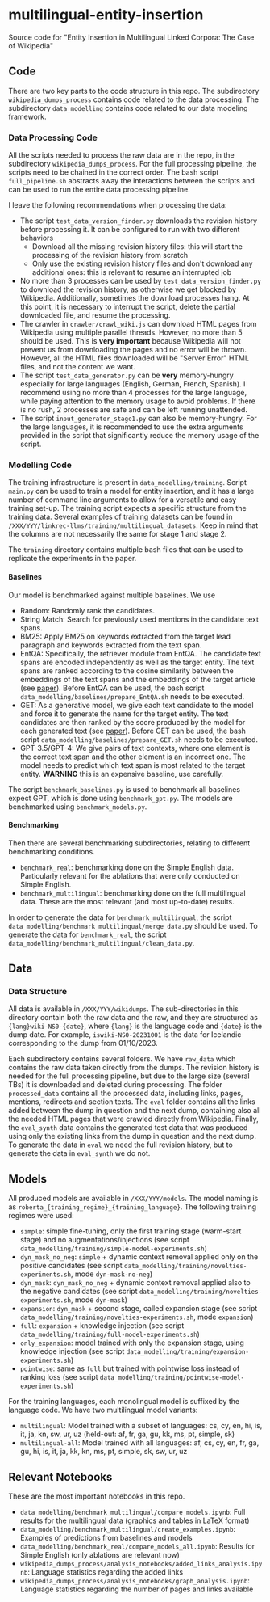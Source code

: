 # multilingual-entity-insertion
Source code for "Entity Insertion in Multilingual Linked Corpora: The Case of Wikipedia"

## Code

There are two key parts to the code structure in this repo. The subdirectory `wikipedia_dumps_process` contains code related to the data processing. The subdirectory `data_modelling` contains code related to our data modeling framework.

### Data Processing Code

All the scripts needed to process the raw data are in the repo, in the subdirectory `wikipedia_dumps_process`. For the full processing pipeline, the scripts need to be chained in the correct order. The bash script `full_pipeline.sh` abstracts away the interactions between the scripts and can be used to run the entire data processing pipeline.

I leave the following recommendations when processing the data:
 - The script `test_data_version_finder.py` downloads the revision history before processing it. It can be configured to run with two different behaviors
   - Download all the missing revision history files: this will start the processing of the revision history from scratch
   - Only use the existing revision history files and don't download any additional ones: this is relevant to resume an interrupted job
 - No more than 3 processes can be used by `test_data_version_finder.py` to download the revision history, as otherwise we get blocked by Wikipedia. Additionally, sometimes the download processes hang. At this point, it is necessary to interrupt the script, delete the partial downloaded file, and resume the processing.
 - The crawler in `crawler/crawl_wiki.js` can download HTML pages from Wikipedia using multiple parallel threads. However, no more than 5 should be used. This is **very important** because Wikipedia will not prevent us from downloading the pages and no error will be thrown. However, all the HTML files downloaded will be "Server Error" HTML files, and not the content we want.
 - The script `test_data_generator.py` can be **very** memory-hungry especially for large languages (English, German, French, Spanish). I recommend using no more than 4 processes for the large language, while paying attention to the memory usage to avoid problems. If there is no rush, 2 processes are safe and can be left running unattended.
 - The script `input_generator_stage1.py` can also be memory-hungry. For the large languages, it is recommended to use the extra arguments provided in the script that significantly reduce the memory usage of the script.

### Modelling Code

The training infrastructure is present in `data_modelling/training`. Script `main.py` can be used to train a model for entity insertion, and it has a large number of command line arguments to allow for a versatile and easy training set-up. The training script expects a specific structure from the training data. Several examples of training datasets can be found in `/XXX/YYY/linkrec-llms/training/multilingual_datasets`. Keep in mind that the columns are not necessarily the same for stage 1 and stage 2.

The `training` directory contains multiple bash files that can be used to replicate the experiments in the paper.

#### Baselines

Our model is benchmarked against multiple baselines. We use
 - Random: Randomly rank the candidates.
 - String Match: Search for previously used mentions in the candidate text spans.
 - BM25: Apply BM25 on keywords extracted from the target lead paragraph and keywords extracted from the text span.
 - EntQA: Specifically, the retriever module from EntQA. The candidate text spans are encoded independently as well as the target entity. The text spans are ranked according to the cosine similarity between the embeddings of the text spans and the embeddings of the target article (see [paper](https://arxiv.org/abs/2110.02369)). Before EntQA can be used, the bash script `data_modelling/baselines/prepare_EntQA.sh` needs to be executed.
 - GET: As a generative model, we give each text candidate to the model and force it to generate the name for the target entity. The text candidates are then ranked by the score produced by the model for each generated text (see [paper](https://arxiv.org/abs/2209.06148)). Before GET can be used, the bash script `data_modelling/baselines/prepare_GET.sh` needs to be executed.
 - GPT-3.5/GPT-4: We give pairs of text contexts, where one element is the correct text span and the other element is an incorrect one. The model needs to predict which text span is most related to the target entity. **WARNING** this is an expensive baseline, use carefully.

The script `benchmark_baselines.py` is used to benchmark all baselines expect GPT, which is done using `benchmark_gpt.py`. The models are benchmarked using `benchmark_models.py`.

#### Benchmarking

Then there are several benchmarking subdirectories, relating to different benchmarking conditions.
 - `benchmark_real`: benchmarking done on the Simple English data. Particularly relevant for the ablations that were only conducted on Simple English.
 - `benchmark_multilingual`: benchmarking done on the full multilingual data. These are the most relevant (and most up-to-date) results.

 In order to generate the data for `benchmark_multilingual`, the script `data_modelling/benchmark_multilingual/merge_data.py` should be used. To generate the data for `benchmark_real`, the script `data_modelling/benchmark_multilingual/clean_data.py`.

## Data

### Data Structure

All data is available in `/XXX/YYY/wikidumps`. The sub-directories in this directory contain both the raw data and the raw, and they are structured as `{lang}wiki-NS0-{date}`, where `{lang}` is the language code and `{date}` is the dump date. For example, `iswiki-NS0-20231001` is the data for Icelandic corresponding to the dump from 01/10/2023.

Each subdirectory contains several folders. We have `raw_data` which contains the raw data taken directly from the dumps. The revision history is needed for the full processing pipeline, but due to the large size (several TBs) it is downloaded and deleted during processing. The folder `processed_data` contains all the processed data, including links, pages, mentions, redirects and section texts. The `eval` folder contains all the links added between the dump in question and the next dump, containing also all the needed HTML pages that were crawled directly from Wikipedia. Finally, the `eval_synth` data contains the generated test data that was produced using only the existing links from the dump in question and the next dump. To generate the data in `eval` we need the full revision history, but to generate the data in `eval_synth` we do not.

## Models

All produced models are available in `/XXX/YYY/models`. The model naming is as `roberta_{training_regime}_{training_language}`. The following training regimes were used:
 - `simple`: simple fine-tuning, only the first training stage (warm-start stage) and no augmentations/injections (see script `data_modelling/training/simple-model-experiments.sh`)
 - `dyn_mask_no_neg`: `simple` + dynamic context removal applied only on the positive candidates (see script `data_modelling/training/novelties-experiments.sh`, mode `dyn-mask-no-neg`)
 - `dyn_mask`: `dyn_mask_no_neg` + dynamic context removal applied also to the negative candidates (see script `data_modelling/training/novelties-experiments.sh`, mode `dyn-mask`)
 - `expansion`: `dyn_mask` + second stage, called expansion stage (see script `data_modelling/training/novelties-experiments.sh`, mode `expansion`)
 - `full`: `expansion` + knowledge injection (see script `data_modelling/training/full-model-experiments.sh`)
 - `only_expansion`: model trained with only the expansion stage, using knowledge injection (see script `data_modelling/training/expansion-experiments.sh`)
 - `pointwise`: same as `full` but trained with pointwise loss instead of ranking loss (see script `data_modelling/training/pointwise-model-experiments.sh`)

For the training languages, each monolingual model is suffixed by the language code. We have two multilingual model variants:
 - `multilingual`: Model trained with a subset of languages: cs, cy, en, hi, is, it, ja, kn, sw, ur, uz (held-out: af, fr, ga, gu, kk, ms, pt, simple, sk) 
 - `multilingual-all`: Model trained with all languages: af, cs, cy, en, fr, ga, gu, hi, is, it, ja, kk, kn, ms, pt, simple, sk, sw, ur, uz 

## Relevant Notebooks
These are the most important notebooks in this repo.
 - `data_modelling/benchmark_multilingual/compare_models.ipynb`: Full results for the multilingual data (graphics and tables in LaTeX format)
 - `data_modelling/benchmark_multilingual/create_examples.ipynb`: Examples of predictions from baselines and models
 - `data_modelling/benchmark_real/compare_models_all.ipynb`: Results for Simple English (only ablations are relevant now)
 - `wikipedia_dumps_process/analysis_notebooks/added_links_analysis.ipynb`: Language statistics regarding the added links
 - `wikipedia_dumps_process/analysis_notebooks/graph_analysis.ipynb`: Language statistics regarding the number of pages and links available
